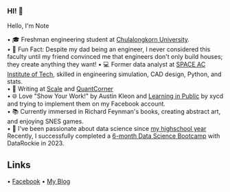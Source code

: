 ### HI! 👋

Hello, I'm Note

•  🎓 Freshman engineering student at [Chulalongkorn University](https://www.chula.ac.th/en/academic/faculty-of-engineering/).  
•  🔧 Fun Fact: Despite my dad being an engineer, I never considered this faculty until my friend convinced me that engineers don't only build houses; they create anything they want!
•  💻 Former data analyst at [SPACE AC Institute of Tech](https://spaceac.net/), skilled in engineering simulation, CAD design, Python, and stats.  
•  📝 Writing at [Scale](https://scaleth.com/) and [QuantCorner](https://www.quant-corner.com/)  
•  🌐 Love "Show Your Work!" by Austin Kleon and [Learning in Public](https://www.swyx.io/learn-in-public) by xycd and trying to implement them on my Facebook account.  
•  📚 Currently immersed in Richard Feynman's books, creating abstract art, and enjoying SNES games.  
•  🚀 I've been passionate about data science since [my highschool year](https://www.facebook.com/touchvaritnote/posts/pfbid02VYhibs2ms6UYdQgPzgATLvr9ijMjRe6mbzY2j47NS8eDuW2eonc5YmBx9N6uTa2Ql) Recently, I successfully completed a [6-month Data Science Bootcamp](https://api.badgr.io/public/assertions/kw9eQA2TTCyQP9wrA3BZ7g?identity__email=thnote%40outlook.com) with DataRockie in 2023.  


## Links 
•  [Facebook](https://www.facebook.com/profile.php?id=61555217410615)
•  [My Blog](https://touchvarit.com/)
